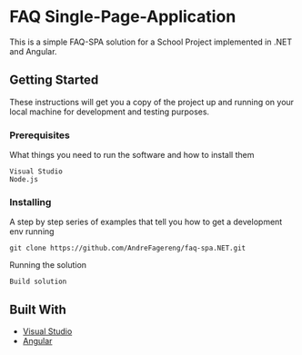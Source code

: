 # FAQ Single-Page-Application

This is a simple FAQ-SPA solution for a School Project implemented in .NET and Angular.

## Getting Started

These instructions will get you a copy of the project up and running on your local machine for development and testing purposes. 

### Prerequisites

What things you need to run the software and how to install them

```
Visual Studio
Node.js
```

### Installing

A step by step series of examples that tell you how to get a development env running

```
git clone https://github.com/AndreFagereng/faq-spa.NET.git
```

Running the solution

```
Build solution
```

## Built With

* [Visual Studio](https://visualstudio.microsoft.com/) 
* [Angular](https://angular.io/docs) 



